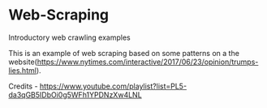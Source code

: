# Web-Scraping

Introductory web crawling examples

This is an example of web scraping based on some patterns on a the website(https://www.nytimes.com/interactive/2017/06/23/opinion/trumps-lies.html).

Credits - https://www.youtube.com/playlist?list=PL5-da3qGB5IDbOi0g5WFh1YPDNzXw4LNL

